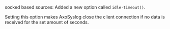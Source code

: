 socked based sources: Added a new option called `idle-timeout()`.

Setting this option makes AxoSyslog close the client connection
if no data is received for the set amount of seconds.
